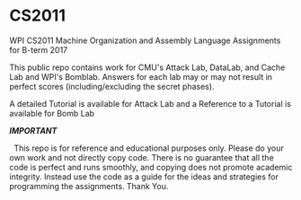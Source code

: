 # CS2011
WPI CS2011 Machine Organization and Assembly Language Assignments for B-term 2017


This public repo contains work for CMU's Attack Lab, DataLab, and Cache Lab and WPI's Bomblab.
Answers for each lab may or may not result in perfect scores (including/excluding the secret phases).


A detailed Tutorial is available for Attack Lab and a Reference to a Tutorial is available for Bomb Lab


***IMPORTANT***


&nbsp; This repo is for reference and educational purposes only. Please do your own work and not directly copy code. There is no guarantee that all the code is perfect and runs smoothly, and copying does not promote academic integrity. Instead use the code as a guide for the ideas and strategies for programming the assignments. Thank You.
